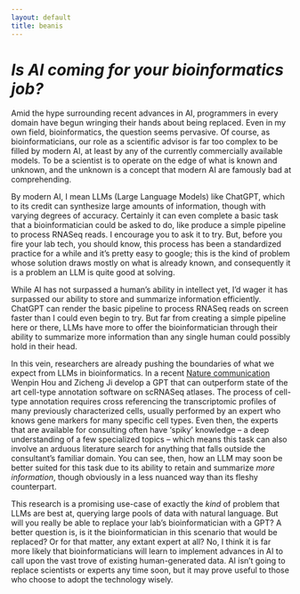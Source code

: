 ```yaml
---
layout: default
title: beanis
---
```


# *Is AI coming for your bioinformatics job?*

  Amid the hype surrounding recent advances in AI, programmers in every domain have begun wringing their hands about being replaced. Even in my own field, bioinformatics, the question seems pervasive. Of course, as bioinformaticians, our role as a scientific advisor is far too complex to be filled by modern AI, at least by any of the currently commercially available models. To be a scientist is to operate on the edge of what is known and unknown, and the unknown is a concept that modern AI are famously bad at comprehending. 

  By modern AI, I mean LLMs (Large Language Models) like ChatGPT, which to its credit can synthesize large amounts of information, though with varying degrees of accuracy. Certainly it can even complete a basic task that a bioinformatician could be asked to do, like produce a simple pipeline to process RNASeq reads. I encourage you to ask it to try. But, before you fire your lab tech, you should know, this process has been a standardized practice for a while and it’s pretty easy to google; this is the kind of problem whose solution draws mostly on what is already known, and consequently it is a problem an LLM is quite good at solving. 

  While AI has not surpassed a human’s ability in intellect yet, I’d wager it has surpassed our ability to store and summarize information efficiently. ChatGPT can render the basic pipeline to process RNASeq reads on screen faster than I could even begin to try. But far from creating a simple pipeline here or there, LLMs have more to offer the bioinformatician through their ability to summarize more information than any single human could possibly hold in their head. 

  In this vein, researchers are already pushing the boundaries of what we expect from LLMs in bioinformatics. In a recent [Nature communication](https://www.nature.com/articles/s41592-024-02235-4#Sec2) Wenpin Hou and Zicheng Ji develop a GPT that can outperform state of the art cell-type annotation software on scRNASeq atlases. The process of cell-type annotation requires cross referencing the transcriptomic profiles of many previously characterized cells, usually performed by an expert who knows gene markers for many specific cell types. Even then, the experts that are available for consulting often have ‘spiky’ knowledge – a deep understanding of a few specialized topics – which means this task can also involve an arduous literature search for anything that falls outside the consultant’s familiar domain. You can see, then, how an LLM may soon be better suited for this task due to its ability to retain and summarize *more information*, though obviously in a less nuanced way than its fleshy counterpart. 

  This research is a promising use-case of exactly the *kind* of problem that LLMs are best at, querying large pools of data with natural language. But will you really be able to replace your lab’s bioinformatician with a GPT? A better question is, is it the bioinformatician in this scenario that would be replaced? Or for that matter, any extant expert at all? No, I think it is far more likely that bioinformaticians will learn to implement advances in AI to call upon the vast trove of existing human-generated data. AI isn’t going to replace scientists or experts any time soon, but it may prove useful to those who choose to adopt the technology wisely. 
